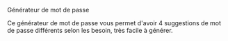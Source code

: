 Générateur de mot de passe


Ce générateur de mot de passe vous permet d'avoir 4 suggestions de mot de passe différents selon les besoin, très facile à générer.
